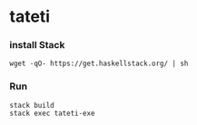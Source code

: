 # tateti

### install Stack
```
wget -qO- https://get.haskellstack.org/ | sh
```

### Run 
```
stack build
stack exec tateti-exe
```